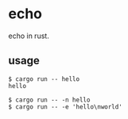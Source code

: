 # echo
echo in rust.

## usage
  ```
  $ cargo run -- hello
  hello
  ```

  ```
  $ cargo run -- -n hello
  $ cargo run -- -e 'hello\nworld'
  ```
